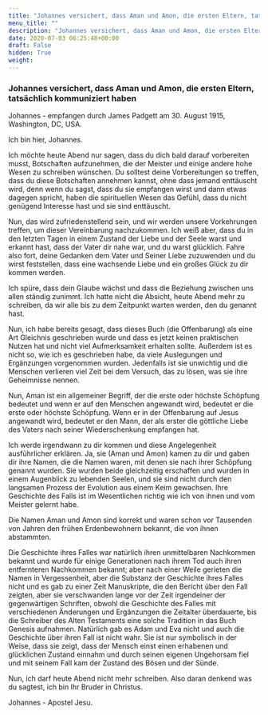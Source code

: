 ```yaml
---
title: "Johannes versichert, dass Aman und Amon, die ersten Eltern, tatsächlich kommuniziert haben"
menu_title: ""
description: "Johannes versichert, dass Aman und Amon, die ersten Eltern, tatsächlich kommuniziert haben"
date: 2020-07-03 06:25:48+00:00
draft: False
hidden: True
weight:
---
```

### Johannes versichert, dass Aman und Amon, die ersten Eltern, tatsächlich kommuniziert haben

Johannes - empfangen durch James Padgett am 30. August 1915, Washington, DC, USA.

Ich bin hier, Johannes.

Ich möchte heute Abend nur sagen, dass du dich bald darauf vorbereiten musst, Botschaften aufzunehmen, die der Meister und einige andere hohe Wesen zu schreiben wünschen. Du solltest deine Vorbereitungen so treffen, dass du diese Botschaften annehmen kannst, ohne dass jemand enttäuscht wird, denn wenn du sagst, dass du sie empfangen wirst und dann etwas dagegen spricht, haben die spirituellen Wesen das Gefühl, dass du nicht genügend Interesse hast und sie sind enttäuscht.

Nun, das wird zufriedenstellend sein, und wir werden unsere Vorkehrungen treffen, um dieser Vereinbarung nachzukommen.
Ich weiß aber, dass du in den letzten Tagen in einem Zustand der Liebe und der Seele warst und erkannt hast, dass der Vater dir nahe war, und du warst glücklich. Fahre also fort, deine Gedanken dem Vater und Seiner Liebe zuzuwenden und du wirst feststellen, dass eine wachsende Liebe und ein großes Glück zu dir kommen werden.

Ich spüre, dass dein Glaube wächst und dass die Beziehung zwischen uns allen ständig zunimmt. Ich hatte nicht die Absicht, heute Abend mehr zu schreiben, da wir alle bis zu dem Zeitpunkt warten werden, den du genannt hast.

Nun, ich habe bereits gesagt, dass dieses Buch (die Offenbarung) als eine Art Gleichnis geschrieben wurde und dass es jetzt keinen praktischen Nutzen hat und nicht viel Aufmerksamkeit erhalten sollte. Außerdem ist es nicht so, wie ich es geschrieben habe, da viele Auslegungen und Ergänzungen vorgenommen wurden. Jedenfalls ist sie unwichtig und die Menschen verlieren viel Zeit bei dem Versuch, das zu lösen, was sie ihre Geheimnisse nennen.

Nun, Aman ist ein allgemeiner Begriff, der die erste oder höchste Schöpfung bedeutet und wenn er auf den Menschen angewandt wird, bedeutet er die erste oder höchste Schöpfung. Wenn er in der Offenbarung auf Jesus angewandt wird, bedeutet er den Mann, der als erster die göttliche Liebe des Vaters nach seiner Wiederschenkung empfangen hat.

Ich werde irgendwann zu dir kommen und diese Angelegenheit ausführlicher erklären. Ja, sie (Aman und Amon) kamen zu dir und gaben dir ihre Namen, die die Namen waren, mit denen sie nach ihrer Schöpfung genannt wurden. Sie wurden beide gleichzeitig erschaffen und wurden in einem Augenblick zu lebenden Seelen, und sie sind nicht durch den langsamen Prozess der Evolution aus einem Keim gewachsen. Ihre Geschichte des Falls ist im Wesentlichen richtig wie ich von ihnen und vom Meister gelernt habe.

Die Namen Aman und Amon sind korrekt und waren schon vor Tausenden von Jahren den frühen Erdenbewohnern bekannt, die von ihnen abstammten.

Die Geschichte ihres Falles war natürlich ihren unmittelbaren Nachkommen bekannt und wurde für einige Generationen nach ihrem Tod auch ihren entfernteren Nachkommen bekannt; aber nach einer Weile gerieten die Namen in Vergessenheit, aber die Substanz der Geschichte ihres Falles nicht und es gab zu einer Zeit Manuskripte, die den Bericht über den Fall zeigten, aber sie verschwanden lange vor der Zeit irgendeiner der gegenwärtigen Schriften, obwohl die Geschichte des Falles mit verschiedenen Änderungen und Ergänzungen die Zeitalter überdauerte, bis die Schreiber des Alten Testaments eine solche Tradition in das Buch Genesis aufnahmen. Natürlich gab es Adam und Eva nicht und auch die Geschichte über ihren Fall ist nicht wahr. Sie ist nur symbolisch in der Weise, dass sie zeigt, dass der Mensch einst einen erhabenen und glücklichen Zustand einnahm und durch seinen eigenen Ungehorsam fiel und mit seinem Fall kam der Zustand des Bösen und der Sünde.

Nun, ich darf heute Abend nicht mehr schreiben. Also daran denkend was du sagtest,  ich bin Ihr Bruder in Christus.

Johannes - Apostel Jesu.
